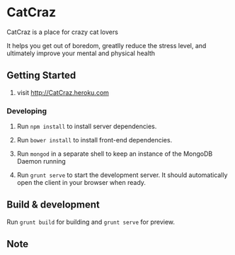 # CatCraz
CatCraz is a place for crazy cat lovers

It helps you get out of boredom, greatlly reduce the stress level, and ultimately improve your mental and physical health


## Getting Started
1. visit http://CatCraz.heroku.com 

### Developing

1. Run `npm install` to install server dependencies.

2. Run `bower install` to install front-end dependencies.

3. Run `mongod` in a separate shell to keep an instance of the MongoDB Daemon running

4. Run `grunt serve` to start the development server. It should automatically open the client in your browser when ready.

## Build & development

Run `grunt build` for building and `grunt serve` for preview.


## Note 


